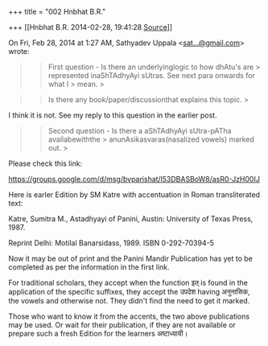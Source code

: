 +++
title = "002 Hnbhat B.R."

+++
[[Hnbhat B.R.	2014-02-28, 19:41:28 [Source](https://groups.google.com/g/samskrita/c/a56o7OJasS0)]]



On Fri, Feb 28, 2014 at 1:27 AM, Sathyadev Uppala \<[sat...@gmail.com]()\> wrote:  

> 
> > 
> >   
> > 
> > 

> 
> > 
> > First question - Is there an underlyinglogic to how dhAtu's are > represented inaShTAdhyAyi sUtras. See next para onwards for what I > mean. >
> 
> > 



> 
> > 
> > Is there any book/paper/discussionthat explains this topic. >
> 
> > 

  

I think it is not. See my reply to this question in the earlier post.

  



> 
> > 
> > Second question - Is there a aShTAdhyAyi sUtra-pATha availabewiththe > anunAsikasvaras(nasalized vowels) marked out. >
> 
> > 
> > 
> > 
> > 

  

  

Please check this link:

  

<https://groups.google.com/d/msg/bvparishat/l53DBASBoW8/asR0-JzH00IJ>

  

Here is earler Edition by SM Katre with accentuation in Roman transliterated text:

  

Katre, Sumitra M., Astadhyayi of Panini, Austin: University of Texas Press, 1987.

Reprint Delhi: Motilal Banarsidass, 1989. ISBN 0-292-70394-5  

  

Now it may be out of print and the Panini Mandir Publication has yet to be completed as per the information in the first link.

  

For traditional scholars, they accept when the function इत् is found in the application of the specific suffixes, they accept the उपदेश having अनुनासिक, the vowels and otherwise not. They didn't find the need to get it marked.

  

Those who want to know it from the accents, the two above publications may be used. Or wait for their publication, if they are not available or prepare such a fresh Edition for the learners अष्टाध्यायी।

  

  

  

  



  

